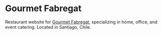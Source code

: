 # Gourmet Fabregat

Restaurant website for [Gourmet Fabregat][1], specializing in home, office, and event catering.  Located in Santiago, Chile.


[1]:http://www.gourmetfabregat.cl/